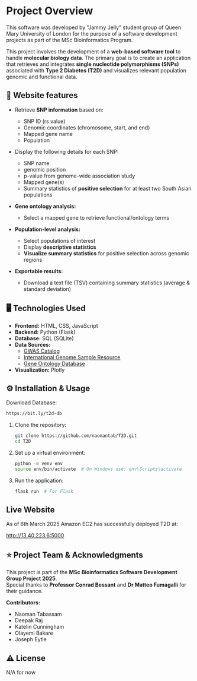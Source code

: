 # Project Overview

This software was developed by "Jammy Jelly" student group of Queen Mary University of London for the purpose of a software development projects as part of the MSc Bioinformatics Program.

This project involves the development of a **web-based software tool** to handle **molecular biology data**. The primary goal is to create an application that retrieves and integrates **single nucleotide polymorphisms (SNPs)** associated with **Type 2 Diabetes (T2D)** and visualizes relevant population genomic and functional data.

## 🧪 Website features
- Retrieve **SNP information** based on:
  - SNP ID (rs value)
  - Genomic coordinates (chromosome, start, and end)
  - Mapped gene name
  - Population
    
- Display the following details for each SNP:
  - SNP name
  - genomic position
  - p-value from genome-wide association study
  - Mapped gene(s)
  - Summary statistics of **positive selection** for at least two South Asian populations
- **Gene ontology analysis:**
  - Select a mapped gene to retrieve functional/ontology terms
- **Population-level analysis:**
  - Select populations of interest
  - Display **descriptive statistics**
  - **Visualize summary statistics** for positive selection across genomic regions
- **Exportable results:**
  - Download a text file (TSV) containing summary statistics (average & standard deviation)

## 🖥️ Technologies Used
- **Frontend:** HTML, CSS, JavaScript
- **Backend:** Python (Flask)
- **Database:** SQL (SQLite)
- **Data Sources:**
  - [GWAS Catalog](https://www.ebi.ac.uk/gwas)
  - [International Genome Sample Resource](https://www.internationalgenome.org/)
  - [Gene Ontology Database](https://geneontology.org/)
- **Visualization:** Plotly


## ⚙️ Installation & Usage
  Download Database:
   ```sh
   https://bit.ly/t2d-db
   ```   
1. Clone the repository:
   ```sh
   git clone https://github.com/naomantab/T2D.git
   cd T2D
   ```
2. Set up a virtual environment:
   ```sh
   python -m venv env
   source env/bin/activate  # On Windows use: env\Scripts\activate
   ```
3. Run the application:
   ```sh
   flask run  # For Flask
   ```
## Live Website
As of 6th March 2025 Amazon EC2 has successfully deployed T2D at:

  http://13.40.223.6:5000

## ⭐ Project Team & Acknowledgments

This project is part of the **MSc Bioinformatics Software Development Group Project 2025**.  
Special thanks to **Professor Conrad Bessant** and **Dr Matteo Fumagalli** for their guidance.

**Contributors:**
- Naoman Tabassam
- Deepak Raj
- Katelin Cunningham
- Olayemi Bakare
- Joseph Eytle


## ⚠️ License
N/A for now

   
